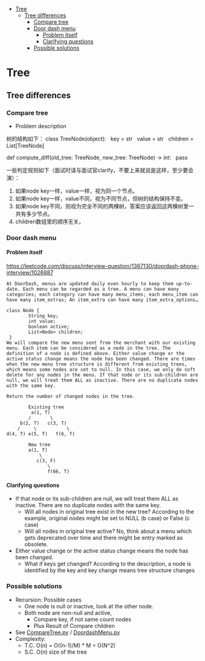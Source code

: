 

- [Tree](#tree)
  - [Tree differences](#tree-differences)
    - [Compare tree](#compare-tree)
    - [Door dash menu](#door-dash-menu)
      - [Problem itself](#problem-itself)
      - [Clarifying questions](#clarifying-questions)
    - [Possible solutions](#possible-solutions)

# Tree
## Tree differences
### Compare tree

* Problem description

树的结构如下：
class TreeNode(object):
  key = str
  value = str
  children = List[TreeNode]

def compute_diff(old_tree: TreeNode, new_tree: TreeNode) -> int:
  pass

一些判定规则如下（面试时请与面试官clarify，不要上来就说是这样，至少要会演）：
1. 如果node key一样，value一样，视为同一个节点。
2. 如果node key一样，value不同，视为不同节点，但树的结构保持不变。
3. 如果node key不同，则视为完全不同的两棵树，答案应该返回这两棵树里一共有多少节点。
4. children数组里的顺序无关。

### Door dash menu
#### Problem itself
https://leetcode.com/discuss/interview-question/1367130/doordash-phone-interview/1026887

```
At DoorDash, menus are updated daily even hourly to keep them up-to-date. Each menu can be regarded as a tree. A menu can have many categories; each category can have many menu_items; each menu_item can have many item_extras; An item_extra can have many item_extra_options…

class Node {
        String key;
        int value;
        boolean active;
        List<Node> children;
 }
We will compare the new menu sent from the merchant with our existing menu. Each item can be considered as a node in the tree. The definition of a node is defined above. Either value change or the active status change means the node has been changed. There are times when the new menu tree structure is different from existing trees, which means some nodes are set to null. In this case, we only do soft delete for any nodes in the menu. If that node or its sub-children are null, we will treat them ALL as inactive. There are no duplicate nodes with the same key.

Return the number of changed nodes in the tree.

        Existing tree                                        
         a(1, T)                                                
        /       \                                                          
     b(2, T)   c(3, T)                                               
    /     \           \                                                        
d(4, T) e(5, T)   f(6, T)                                               

        New tree 
        a(1, T)
            \
           c(3, F)
               \
               f(66, T)
```

#### Clarifying questions
* If that node or its sub-children are null, we will treat them ALL as inactive. There are no duplicate nodes with the same key.
  * Will all nodes in original tree exist in the new tree? According to the example, original nodes might be set to NULL (b case) or False (c case) 
  * Will all nodes in original tree active? No, think about a menu which gets deprecated over time and there might be entry marked as obsolete. 
* Either value change or the active status change means the node has been changed.
  * What if keys get changed? According to the description, a node is identified by the key and key change means tree structure changes

### Possible solutions
* Recursion: Possible cases
    * One node is null or inactive, look at the other node. 
    * Both node are non-null and active, 
       * Compare key, if not same count nodes
       * Plus Result of Compare children
* See [CompareTree.py](./CompareTree.py) / [DoordashMenu.py](DoordashMenu.py)
* Complexity: 
    * T.C. O(n) = O((n-1)/M) * M = O(N^2)
    * S.C. O(n) size of the tree